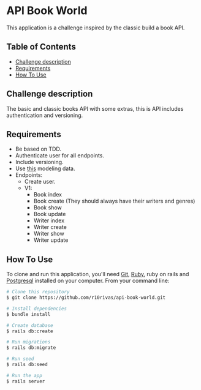 # API Book World

This application is a challenge inspired by the classic build a book API.


## Table of Contents
- [Challenge description](#challenge-description)
- [Requirements](#requirements)
- [How To Use](#how-to-use)

## Challenge description
The basic and classic books API with some extras, this is API includes authentication and versioning.

## Requirements
- Be based on TDD.
- Authenticate user for all endpoints.
- Include versioning.
- Use <a href="https://dbdiagram.io/d/61a7942b8c901501c0dbb553" target="_blank">this</a> modeling data.
- Endpoints:
  - Create user.
  - V1:
    - Book index
    - Book create (They should always have their writers and genres)
    - Book show
    - Book update
    - Writer index
    - Writer create
    - Writer show
    - Writer update

## How To Use
To clone and run this application, you'll need [Git](https://git-scm.com), [Ruby](https://www.ruby-lang.org/en/), ruby on rails and [Postgresql](https://www.postgresql.org/) installed on your computer. From your command line:


```bash
# Clone this repository
$ git clone https://github.com/r10rivas/api-book-world.git

# Install dependencies
$ bundle install

# Create database
$ rails db:create

# Run migrations
$ rails db:migrate

# Run seed
$ rails db:seed

# Run the app
$ rails server
```
